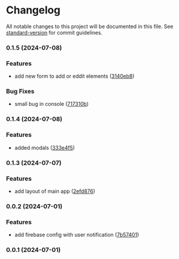# Changelog

All notable changes to this project will be documented in this file. See [standard-version](https://github.com/conventional-changelog/standard-version) for commit guidelines.

### 0.1.5 (2024-07-08)

### Features

- add new form to add or eddit elements ([3140eb8](https://github.com/MarcinMG-web/react-dashboard/commit/3140eb8afc19eda8790c4a226ded82a230ae9f91))

### Bug Fixes

- small bug in console ([717310b](https://github.com/MarcinMG-web/react-dashboard/commit/717310b6da987706183d15186aa3dcee76f6206d))

### 0.1.4 (2024-07-08)

### Features

- added modals ([333e4f5](https://github.com/MarcinMG-web/react-dashboard/commit/333e4f5429c1cb694b13028ee3013ea43f9f2fc1))

### 0.1.3 (2024-07-07)

### Features

- add layout of main app ([2efd876](https://github.com/MarcinMG-web/react-dashboard/commit/2efd87621338f6bc2733d18fb97a969e901705fc))

### 0.0.2 (2024-07-01)

### Features

- add firebase config with user notification ([7b57401](https://github.com/MarcinMG-web/react-dashboard/commit/7b5740139aaf2f511b3b629500090e0386f143ea))

### 0.0.1 (2024-07-01)
